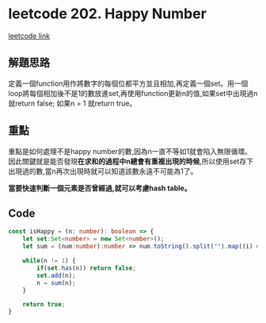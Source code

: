 # leetcode 202. Happy Number

[leetcode link](https://leetcode.com/problems/happy-number/)

## 解題思路

定義一個function用作將數字的每個位都平方並且相加,再定義一個set。用一個loop將每個相加後不是1的數放進set,再使用function更新n的值,如果set中出現過n就return false; 如果n = 1 就return true。

## 重點

重點是如何處理不是happy number的數,因為n一直不等如1就會陷入無限循環。因此關鍵就是能否發現**在求和的過程中n總會有重複出現的時候**,所以使用set存下出現過的數,當n再次出現時就可以知道該數永遠不可能為1了。

**當要快速判斷一個元素是否曾經過,就可以考慮hash table。**

## Code

```typescript
const isHappy = (n: number): boolean => {
    let set:Set<number> = new Set<number>();
    let sum = (num:number):number => num.toString().split("").map((i) => +i).reduce((accu, curr) => accu + curr ** 2, 0);

    while(n != 1) {
        if(set.has(n)) return false;
        set.add(n);
        n = sum(n);
    }

    return true;
}
```
